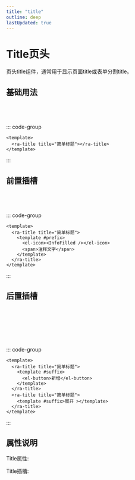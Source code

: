 ```yaml
---
title: "title"
outline: deep
lastUpdated: true
---
```


# Title页头

页头title组件，通常用于显示页面title或表单分割title。

## 基础用法

<script setup>
import { Delete } from '@element-plus/icons-vue' 
import { InfoFilled } from '@element-plus/icons-vue' 
import RaTitle from '@components/title/src/title.vue'
const propsData = [
  {
    params: "title",
    desc:"页头标题",
    paramType:"string",
    isRequired:"false",
    initValue:"' '"
  },
  {
    params: "showLine",
    desc:"是否显示标线",
    paramType:"boolean",
    isRequired:"false",
    initValue:"true"
  },
]
const slotData = [
  {
    name: "prefix",
    desc:"前置插槽",
    isRequired: false
  },
  {
    name: "suffix",
    desc:"后置插槽",
    isRequired: false
  }
]

</script>

<div style="
  box-sizing: border-box;
  padding: 20px; 
  box-shadow:var(--el-box-shadow-lighter);
  border-radius: 10px;
">
  <ra-title title="简单标题"></ra-title>
</div>

::: code-group

```vue [javascript]
<template>
  <ra-title title="简单标题"></ra-title>
</template>
```

:::

## 前置插槽

<div style="
  box-sizing: border-box;
  padding: 20px; 
  box-shadow:var(--el-box-shadow-lighter);
  border-radius: 10px;
">
  <ra-title title="简单标题">
    <template #prefix>
      <el-icon><InfoFilled /></el-icon>
      <span>注释文字</span>
    </template>
  </ra-title>
</div>

::: code-group

```vue [javascript]
<template>
  <ra-title title="简单标题">
    <template #prefix>
      <el-icon><InfoFilled /></el-icon>
      <span>注释文字</span>
    </template>
  </ra-title>
</template>
```

:::

## 后置插槽

<div style="
  box-sizing: border-box;
  padding: 20px; 
  box-shadow:var(--el-box-shadow-lighter);
  border-radius: 10px;
">
  <ra-title title="简单标题">
    <template #suffix>
      <el-button size="small">新增</el-button>
    </template>
  </ra-title>
</div>
<div style="
  box-sizing: border-box;
  padding: 20px; 
  box-shadow:var(--el-box-shadow-lighter);
  border-radius: 10px;
  margin: 10px 0;
">
  <ra-title title="简单标题">
    <template #suffix>
      展开 >
    </template>
  </ra-title>
</div>

::: code-group

```vue [javascript]
<template>
  <ra-title title="简单标题">
    <template #suffix>
      <el-button>新增</el-button>
    </template>
  </ra-title>
  <ra-title title="简单标题">
    <template #suffix>展开 ></template>
  </ra-title>
</template>
```

:::

## 属性说明

Title属性:

<el-table border :data="propsData" stripe>
  <el-table-column prop="params" label="参数"/>
  <el-table-column prop="desc" label="说明"/>
  <el-table-column prop="paramType" label="类型">
    <template #default={row}>
      {{row.paramType}}
      <el-tooltip v-if="row.paramType == 'Enum'" :content="row.paramInf" placement="bottom">
        <el-icon><InfoFilled /></el-icon>
      </el-tooltip>
    </template>
  </el-table-column>
  <el-table-column prop="isRequired" label="是否必填" />
  <el-table-column prop="initValue" label="默认值" />
</el-table>

Title插槽:

<el-table border :data="slotData" stripe>
  <el-table-column prop="name" label="插槽名"/>
  <el-table-column prop="desc" label="说明"/>
  <el-table-column prop="isRequired" label="是否必填" />
</el-table>
